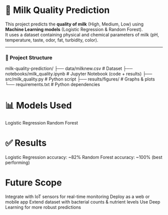 # 🥛 Milk Quality Prediction

This project predicts the **quality of milk** (High, Medium, Low) using **Machine Learning models** (Logistic Regression & Random Forest).  
It uses a dataset containing physical and chemical parameters of milk (pH, temperature, taste, odor, fat, turbidity, color).

---

### 📂 Project Structure
milk-quality-prediction/
├── data/milknew.csv # Dataset
├── notebooks/milk_quality.ipynb # Jupyter Notebook (code + results)
├── src/milk_quality.py # Python script
├── results/figures/ # Graphs & plots
└── requirements.txt # Python dependencies

# 📊 Models Used

Logistic Regression
Random Forest

# ✅ Results
Logistic Regression accuracy: ~82%
Random Forest accuracy: ~100% (best performing)

# Future Scope
Integrate with IoT sensors for real-time monitoring
Deploy as a web or mobile app
Extend dataset with bacterial counts & nutrient levels
Use Deep Learning for more robust predictions
